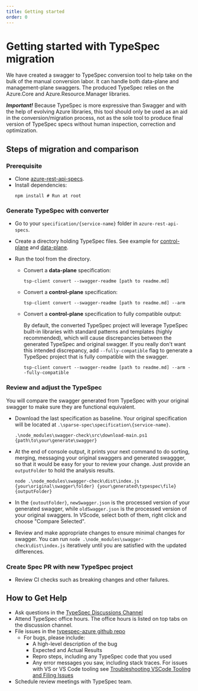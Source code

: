 ```yaml
---
title: Getting started
order: 0
---
```


# Getting started with TypeSpec migration

We have created a swagger to TypeSpec conversion tool to help take on the bulk of the manual conversion labor. It can handle both data-plane and management-plane swaggers. The produced TypeSpec relies on the Azure.Core and Azure.Resource.Manager libraries.

**_Important!_** Because TypeSpec is more expressive than Swagger and with the help of evolving Azure libraries, this tool should only be used as an aid in the conversion/migration process, not as the sole tool to produce final version of TypeSpec specs without human inspection, correction and optimization.

## Steps of migration and comparison

### Prerequisite

- Clone [azure-rest-api-specs](https://github.com/Azure/azure-rest-api-specs).
- Install dependencies:
  ```shell
  npm install # Run at root
  ```

### Generate TypeSpec with converter

- Go to your `specification/{service-name}` folder in `azure-rest-api-specs`.
- Create a directory holding TypeSpec files. See example for [control-plane](https://github.com/Azure/azure-rest-api-specs/tree/main/specification/contosowidgetmanager/Contoso.Management) and [data-plane](https://github.com/Azure/azure-rest-api-specs/tree/main/specification/contosowidgetmanager/Contoso.WidgetManager).
- Run the tool from the directory.

  - Convert a **data-plane** specification:

    ```shell
    tsp-client convert --swagger-readme [path to readme.md]
    ```

  - Convert a **control-plane** specification:

    ```shell
    tsp-client convert --swagger-readme [path to readme.md] --arm
    ```

  - Convert a **control-plane** specification to fully compatible output:

    By default, the converted TypeSpec project will leverage TypeSpec built-in libraries with standard patterns and templates (highly recommended), which will cause discrepancies between the generated TypeSpec and original swagger. If you really don't want this intended discrepancy, add `--fully-compatible` flag to generate a TypeSpec project that is fully compatible with the swagger.

    ```shell
    tsp-client convert --swagger-readme [path to readme.md] --arm --fully-compatible
    ```

### Review and adjust the TypeSpec

You will compare the swagger generated from TypeSpec with your original swagger to make sure they are functional equivalent. 

- Download the last specification as baseline. Your original specification will be located at `.\sparse-spec\specification\{service-name}`.
  ```
  .\node_modules\swagger-check\src\download-main.ps1 {path\to\your\generate\swagger}
  ```
- At the end of console output, it prints your next command to do sorting, merging, messaging your original swaggers and generated swaggger, so that it would be easy for your to review your change. Just provide an `outputFolder` to hold the analysis results.
  ```
  node .\node_modules\swagger-check\dist\index.js {your\original\swagger\folder} {your\generated\typespec\file} {outputFolder}
  ```
- In the `{outoutFolder}`, `newSwagger.json` is the processed version of your generated swagger, while `oldSwagger.json` is the processed version of your original swaggers. In VScode, select both of them, right click and choose "Compare Selected".

- Review and make appropriate changes to ensure minimal changes for swagger. You can run `node .\node_modules\swagger-check\dist\index.js` iteratively until you are satisfied with the updated differences.

### Create Spec PR with new TypeSpec project

- Review CI checks such as breaking changes and other failures.

## How to Get Help

- Ask questions in the [TypeSpec Discussions Channel](https://teams.microsoft.com/l/channel/19%3a906c1efbbec54dc8949ac736633e6bdf%40thread.skype/TypeSpec%2520Discussion%2520%25F0%259F%2590%25AE?groupId=3e17dcb0-4257-4a30-b843-77f47f1d4121&tenantId=72f988bf-86f1-41af-91ab-2d7cd011db47)
- Attend TypeSpec office hours. The office hours is listed on top tabs on the discussion channel.
- File issues in the [typespec-azure github repo](https://github.com/azure/typespec-azure/issues)
  - For bugs, please include:
    - A high-level description of the bug
    - Expected and Actual Results
    - Repro steps, including any TypeSpec code that you used
    - Any error messages you saw, including stack traces. For issues with VS or VS Code tooling see [Troubleshooting VSCode Tooling and Filing Issues](../typespec-getting-started.md#troubleshooting-vscode-tooling-and-filing-issues)
- Schedule review meetings with TypeSpec team.
